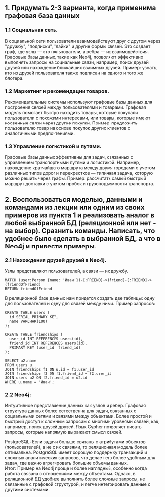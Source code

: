 ## 1. Придумать 2-3 варианта, когда применима графовая база данных ##
### 1.1 Социальная сеть. ###  
В социальной сети пользователи взаимодействуют друг с другом через "дружбу", "подписки",
"лайки" и другие формы связей. Это создает граф, где узлы — это пользователи, а ребра — их взаимодействия. 
Графовые базы данных, такие как Neo4j, позволяют эффективно выполнять запросы на социальные связи, например, 
поиск друзей друзей или нахождение ближайших взаимных друзей. Пример: узнать, кто из друзей пользователя также 
подписан на одного и того же блогера.

### 1.2 Маркетинг и рекомендации товаров. ###  
Рекомендательные системы используют графовые базы данных для построения связей 
между пользователями и товарами. Графовая модель помогает быстро находить товары, которые покупали пользователи с 
похожими интересами, или товары, которые имеют косвенные связи через другие покупки. Пример: предложить пользователю 
товар на основе покупок других клиентов с аналогичными предпочтениями.

### 1.3 Управление логистикой и путями. ###  
Графовые базы данных эффективны для задач, связанных с управлением транспортными 
путями и логистикой. Например, нахождение кратчайшего маршрута между двумя городами с учетом различных типов дорог и 
перекрестков — типичная задача, которую можно решить через графы. Пример: рассчитать самый быстрый маршрут доставки с 
учетом пробок и грузоподъемности транспорта.

## 2. Воспользоваться моделью, данными и командами из лекции или одним из своих примеров из пункта 1 и реализовать аналог в любой выбранной БД (реляционной или нет - на выбор). Сравнить команды. Написать, что удобнее было сделать в выбранной БД, а что в Neo4j и привести примеры. ##
### 2.1 Нахождения друзей друзей в Neo4j. ###  
Узлы представляют пользователей, а связи — их дружбу.
```
MATCH (user:Person {name: 'Иван'})-[:FRIEND]->(friend)-[:FRIEND]->(friendOfFriend)
RETURN friendOfFriend
```
В реляционной базе данных нам придется создать две таблицы: одну для пользователей и одну для связей между ними. Пример запросов:
```
CREATE TABLE users (
  id SERIAL PRIMARY KEY,
  name VARCHAR(100)
);
```
```
CREATE TABLE friendships (
  user_id INT REFERENCES users(id),
  friend_id INT REFERENCES users(id),
  PRIMARY KEY (user_id, friend_id)
);
```
```
SELECT u2.name
FROM users u
JOIN friendships f1 ON u.id = f1.user_id
JOIN friendships f2 ON f1.friend_id = f2.user_id
JOIN users u2 ON f2.friend_id = u2.id
WHERE u.name = 'Иван';
```
### 2.2 Neo4j: ###  
Интуитивное представление данных как узлов и ребер. Графовая структура данных более естественна для задач, связанных с социальными сетями и связями между объектами.
  Более простой и быстрый доступ к сложным запросам с многими уровнями связей, как, например, поиск друзей друзей.
  Язык Cypher позволяет писать запросы, которые напрямую выражают смысл связей.

PostgreSQL:
  Если задачи больше связаны с атрибутами объектов (пользователей), а не с их связями, то реляционная модель более оптимальна.
  PostgreSQL имеет хорошую поддержку транзакций и сложных аналитических запросов, что делает его более удобным для задач, где важно агрегировать большие объемы данных.  
Итог:
  Пример на Neo4j проще и более наглядный, особенно когда работа связана с отношениями между объектами. Однако, в реляционной БД удобнее выполнять более сложные запросы, не связанные с графовой структурой, и легче интегрировать данные с другими системами.
